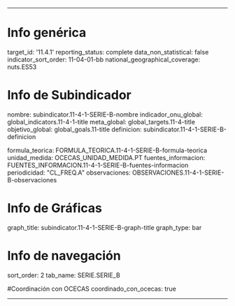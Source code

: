 ---

# Info genérica
target_id: '11.4.1'
reporting_status: complete
data_non_statistical: false
indicator_sort_order: 11-04-01-bb
national_geographical_coverage: nuts.ES53

# Info de Subindicador
nombre: subindicator.11-4-1-SERIE-B-nombre
indicador_onu_global: global_indicators.11-4-1-title
meta_global: global_targets.11-4-title
objetivo_global: global_goals.11-title
definicion: subindicator.11-4-1-SERIE-B-definicion

formula_teorica: FORMULA_TEORICA.11-4-1-SERIE-B-formula-teorica
unidad_medida: OCECAS_UNIDAD_MEDIDA.PT
fuentes_informacion: FUENTES_INFORMACION.11-4-1-SERIE-B-fuentes-informacion
periodicidad: "CL_FREQ.A"
observaciones: OBSERVACIONES.11-4-1-SERIE-B-observaciones

# Info de Gráficas
graph_title: subindicator.11-4-1-SERIE-B-graph-title
graph_type: bar

# Info de navegación
sort_order: 2
tab_name: SERIE.SERIE_B

#Coordinación con OCECAS
coordinado_con_ocecas: true

---